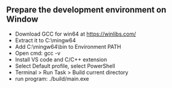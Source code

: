 ## Prepare the development environment on Window

- Download GCC for win64 at https://winlibs.com/
- Extract it to C:\mingw64
- Add C:\mingw64\bin to Environment PATH
- Open cmd: gcc -v
- Install VS code and C/C++ extension
- Select Default profile, select PowerShell
- Terminal > Run Task > Build current directory
- run program: ./build/main.exe
